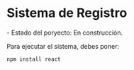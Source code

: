 <h1>Sistema de Registro</h1>
- Estado del poryecto: En construcción.

Para ejecutar el sistema, debes poner:

```npm install react```
